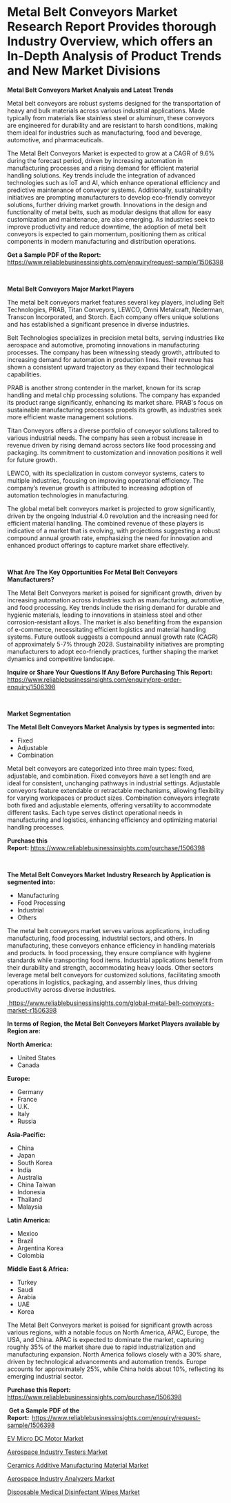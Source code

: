 <p><h1>Metal Belt Conveyors Market Research Report Provides thorough Industry Overview, which offers an In-Depth Analysis of Product Trends and New Market Divisions</h1></p><p><strong>Metal Belt Conveyors Market Analysis and Latest Trends</strong></p>
<p><p>Metal belt conveyors are robust systems designed for the transportation of heavy and bulk materials across various industrial applications. Made typically from materials like stainless steel or aluminum, these conveyors are engineered for durability and are resistant to harsh conditions, making them ideal for industries such as manufacturing, food and beverage, automotive, and pharmaceuticals.</p><p>The Metal Belt Conveyors Market is expected to grow at a CAGR of 9.6% during the forecast period, driven by increasing automation in manufacturing processes and a rising demand for efficient material handling solutions. Key trends include the integration of advanced technologies such as IoT and AI, which enhance operational efficiency and predictive maintenance of conveyor systems. Additionally, sustainability initiatives are prompting manufacturers to develop eco-friendly conveyor solutions, further driving market growth. Innovations in the design and functionality of metal belts, such as modular designs that allow for easy customization and maintenance, are also emerging. As industries seek to improve productivity and reduce downtime, the adoption of metal belt conveyors is expected to gain momentum, positioning them as critical components in modern manufacturing and distribution operations.</p></p>
<p><strong>Get a Sample PDF of the Report:&nbsp;</strong> <a href="https://www.reliablebusinessinsights.com/enquiry/request-sample/1506398?utm_campaign=904&utm_medium=2&utm_source=Github&utm_content=ia&utm_term=07122024&utm_id=metal-belt-conveyors">https://www.reliablebusinessinsights.com/enquiry/request-sample/1506398</a></p>
<p>&nbsp;</p>
<p><strong>Metal Belt Conveyors Major Market Players</strong></p>
<p><p>The metal belt conveyors market features several key players, including Belt Technologies, PRAB, Titan Conveyors, LEWCO, Omni Metalcraft, Nederman, Transcon Incorporated, and Storch. Each company offers unique solutions and has established a significant presence in diverse industries.</p><p>Belt Technologies specializes in precision metal belts, serving industries like aerospace and automotive, promoting innovations in manufacturing processes. The company has been witnessing steady growth, attributed to increasing demand for automation in production lines. Their revenue has shown a consistent upward trajectory as they expand their technological capabilities.</p><p>PRAB is another strong contender in the market, known for its scrap handling and metal chip processing solutions. The company has expanded its product range significantly, enhancing its market share. PRAB's focus on sustainable manufacturing processes propels its growth, as industries seek more efficient waste management solutions. </p><p>Titan Conveyors offers a diverse portfolio of conveyor solutions tailored to various industrial needs. The company has seen a robust increase in revenue driven by rising demand across sectors like food processing and packaging. Its commitment to customization and innovation positions it well for future growth.</p><p>LEWCO, with its specialization in custom conveyor systems, caters to multiple industries, focusing on improving operational efficiency. The company’s revenue growth is attributed to increasing adoption of automation technologies in manufacturing.</p><p>The global metal belt conveyors market is projected to grow significantly, driven by the ongoing Industrial 4.0 revolution and the increasing need for efficient material handling. The combined revenue of these players is indicative of a market that is evolving, with projections suggesting a robust compound annual growth rate, emphasizing the need for innovation and enhanced product offerings to capture market share effectively.</p></p>
<p>&nbsp;</p>
<p><strong>What Are The Key Opportunities For Metal Belt Conveyors Manufacturers?</strong></p>
<p><p>The Metal Belt Conveyors market is poised for significant growth, driven by increasing automation across industries such as manufacturing, automotive, and food processing. Key trends include the rising demand for durable and hygienic materials, leading to innovations in stainless steel and other corrosion-resistant alloys. The market is also benefiting from the expansion of e-commerce, necessitating efficient logistics and material handling systems. Future outlook suggests a compound annual growth rate (CAGR) of approximately 5-7% through 2028. Sustainability initiatives are prompting manufacturers to adopt eco-friendly practices, further shaping the market dynamics and competitive landscape.</p></p>
<p><strong>Inquire or Share Your Questions If Any Before Purchasing This Report:</strong> <a href="https://www.reliablebusinessinsights.com/enquiry/pre-order-enquiry/1506398?utm_campaign=904&utm_medium=2&utm_source=Github&utm_content=ia&utm_term=07122024&utm_id=metal-belt-conveyors">https://www.reliablebusinessinsights.com/enquiry/pre-order-enquiry/1506398</a></p>
<p>&nbsp;</p>
<p><strong>Market Segmentation</strong></p>
<p><strong>The Metal Belt Conveyors Market Analysis by types is segmented into:</strong></p>
<p><ul><li>Fixed</li><li>Adjustable</li><li>Combination</li></ul></p>
<p><p>Metal belt conveyors are categorized into three main types: fixed, adjustable, and combination. Fixed conveyors have a set length and are ideal for consistent, unchanging pathways in industrial settings. Adjustable conveyors feature extendable or retractable mechanisms, allowing flexibility for varying workspaces or product sizes. Combination conveyors integrate both fixed and adjustable elements, offering versatility to accommodate different tasks. Each type serves distinct operational needs in manufacturing and logistics, enhancing efficiency and optimizing material handling processes.</p></p>
<p><strong>Purchase this Report:&nbsp;</strong><a href="https://www.reliablebusinessinsights.com/purchase/1506398?utm_campaign=904&utm_medium=2&utm_source=Github&utm_content=ia&utm_term=07122024&utm_id=metal-belt-conveyors">https://www.reliablebusinessinsights.com/purchase/1506398</a></p>
<p>&nbsp;</p>
<p><strong>The Metal Belt Conveyors Market Industry Research by Application is segmented into:</strong></p>
<p><ul><li>Manufacturing</li><li>Food Processing</li><li>Industrial</li><li>Others</li></ul></p>
<p><p>The metal belt conveyors market serves various applications, including manufacturing, food processing, industrial sectors, and others. In manufacturing, these conveyors enhance efficiency in handling materials and products. In food processing, they ensure compliance with hygiene standards while transporting food items. Industrial applications benefit from their durability and strength, accommodating heavy loads. Other sectors leverage metal belt conveyors for customized solutions, facilitating smooth operations in logistics, packaging, and assembly lines, thus driving productivity across diverse industries.</p></p>
<p><a href="https://www.reliablebusinessinsights.com/global-metal-belt-conveyors-market-r1506398?utm_campaign=904&utm_medium=2&utm_source=Github&utm_content=ia&utm_term=07122024&utm_id=metal-belt-conveyors">&nbsp;https://www.reliablebusinessinsights.com/global-metal-belt-conveyors-market-r1506398</a></p>
<p><strong>In terms of Region, the Metal Belt Conveyors Market Players available by Region are:</strong></p>
<p>
    <p> <strong> North America: </strong>
        <ul>
            <li>United States</li>
            <li>Canada</li>
        </ul>
        </p> 
    <p> <strong> Europe: </strong>
        <ul>
            <li>Germany</li>
            <li>France</li>
            <li>U.K.</li>
            <li>Italy</li>
            <li>Russia</li>
        </ul>
        </p> 
    <p> <strong> Asia-Pacific: </strong>
        <ul>
            <li>China</li>
            <li>Japan</li>
            <li>South Korea</li>
            <li>India</li>
            <li>Australia</li>
            <li>China Taiwan</li>
            <li>Indonesia</li>
            <li>Thailand</li>
            <li>Malaysia</li>
        </ul>
        </p> 
    <p> <strong> Latin America: </strong>
        <ul>
            <li>Mexico</li>
            <li>Brazil</li>
            <li>Argentina Korea</li>
            <li>Colombia</li>
        </ul>
        </p> 
    <p> <strong> Middle East & Africa: </strong>
        <ul>
            <li>Turkey</li>
            <li>Saudi</li>
            <li>Arabia</li>
            <li>UAE</li>
            <li>Korea</li>
        </ul>
    </p>
    </p>
<p><p>The Metal Belt Conveyors market is poised for significant growth across various regions, with a notable focus on North America, APAC, Europe, the USA, and China. APAC is expected to dominate the market, capturing roughly 35% of the market share due to rapid industrialization and manufacturing expansion. North America follows closely with a 30% share, driven by technological advancements and automation trends. Europe accounts for approximately 25%, while China holds about 10%, reflecting its emerging industrial sector.</p></p>
<p><strong>Purchase this Report: </strong><a href="https://www.reliablebusinessinsights.com/purchase/1506398?utm_campaign=904&utm_medium=2&utm_source=Github&utm_content=ia&utm_term=07122024&utm_id=metal-belt-conveyors">https://www.reliablebusinessinsights.com/purchase/1506398</a></p>
<p>&nbsp;<strong>Get a Sample PDF of the Report:&nbsp;&nbsp;</strong><a href="https://www.reliablebusinessinsights.com/enquiry/request-sample/1506398?utm_campaign=904&utm_medium=2&utm_source=Github&utm_content=ia&utm_term=07122024&utm_id=metal-belt-conveyors">https://www.reliablebusinessinsights.com/enquiry/request-sample/1506398</a></p>
<p><strong></strong></p>
<p><p><a href="https://issuu.com/reportprime-2/docs/ev-micro-dc-motor-market-size-2030.pptx?utm_campaign=904&utm_medium=2&utm_source=Github&utm_content=ia&utm_term=07122024&utm_id=metal-belt-conveyors">EV Micro DC Motor Market</a></p><p><a href="https://github.com/antonioc6hal/Market-Research-Report-List-1/blob/main/aerospace-industry-testers-market.md?utm_campaign=904&utm_medium=2&utm_source=Github&utm_content=ia&utm_term=07122024&utm_id=metal-belt-conveyors">Aerospace Industry Testers Market</a></p><p><a href="https://www.linkedin.com/pulse/market-trends-report-analyzing-ceramics-additive-manufacturing-b1h1c?utm_campaign=904&utm_medium=2&utm_source=Github&utm_content=ia&utm_term=07122024&utm_id=metal-belt-conveyors">Ceramics Additive Manufacturing Material Market</a></p><p><a href="https://github.com/hammelximalschid/Market-Research-Report-List-1/blob/main/aerospace-industry-analyzers-market.md?utm_campaign=904&utm_medium=2&utm_source=Github&utm_content=ia&utm_term=07122024&utm_id=metal-belt-conveyors">Aerospace Industry Analyzers Market</a></p><p><a href="https://www.linkedin.com/pulse/exploring-growth-opportunities-disposable-medical-disinfectant-nh1ae?utm_campaign=904&utm_medium=2&utm_source=Github&utm_content=ia&utm_term=07122024&utm_id=metal-belt-conveyors">Disposable Medical Disinfectant Wipes Market</a></p></p>